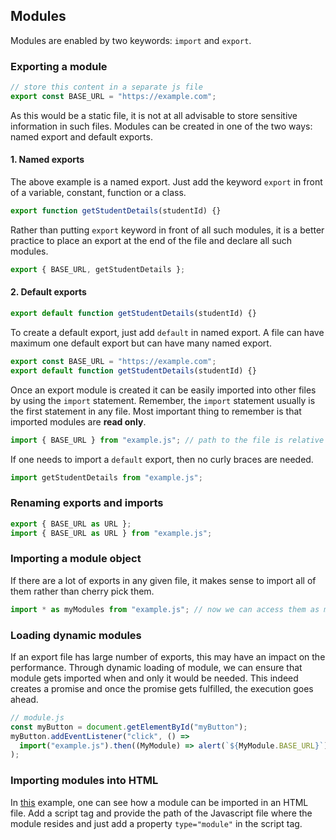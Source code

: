 ## Modules

Modules are enabled by two keywords: `import` and `export`.

### Exporting a module

```javascript
// store this content in a separate js file
export const BASE_URL = "https://example.com";
```

As this would be a static file, it is not at all advisable to store sensitive information in such files. Modules can be created in one of the two ways: named export and default exports.

#### 1. Named exports

The above example is a named export. Just add the keyword `export` in front of a variable, constant, function or a class.

```javascript
export function getStudentDetails(studentId) {}
```

Rather than putting `export` keyword in front of all such modules, it is a better practice to place an export at the end of the file and declare all such modules.

```javascript
export { BASE_URL, getStudentDetails };
```

#### 2. Default exports

```javascript
export default function getStudentDetails(studentId) {}
```

To create a default export, just add `default` in named export. A file can have maximum one default export but can have many named export.

```javascript
export const BASE_URL = "https://example.com";
export default function getStudentDetails(studentId) {}
```

Once an export module is created it can be easily imported into other files by using the `import` statement. Remember, the `import` statement usually is the first statement in any file. Most important thing to remember is that imported modules are **read only**.

```javascript
import { BASE_URL } from "example.js"; // path to the file is relative
```

If one needs to import a `default` export, then no curly braces are needed.

```javascript
import getStudentDetails from "example.js";
```

### Renaming exports and imports

```javascript
export { BASE_URL as URL };
import { BASE_URL as URL } from "example.js";
```

### Importing a module object

If there are a lot of exports in any given file, it makes sense to import all of them rather than cherry pick them.

```javascript
import * as myModules from "example.js"; // now we can access them as myModules.BASE_URL
```

### Loading dynamic modules

If an export file has large number of exports, this may have an impact on the performance. Through dynamic loading of module, we can ensure that module gets imported when and only it would be needed. This indeed creates a promise and once the promise gets fulfilled, the execution goes ahead.

```javascript
// module.js
const myButton = document.getElementById("myButton");
myButton.addEventListener("click", () =>
  import("example.js").then((MyModule) => alert(`${MyModule.BASE_URL}`))
);
```

### Importing modules into HTML

In [this](./modulesInHTML.html) example, one can see how a module can be imported in an HTML file. Add a script tag and provide the path of the Javascript file where the module resides and just add a property `type="module"` in the script tag.
